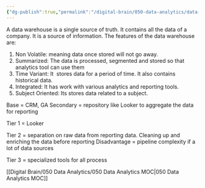 ```yaml
---
{"dg-publish":true,"permalink":"/digital-brain/050-data-analytics/data-warehouse/"}
---
```


A data warehouse is a single source of truth. It contains all the data of a company. It is a source of information. The features of the data warehouse are:
1. Non Volatile: meaning data once stored will not go away.
2. Summarized: The data is processed, segmented and stored so that analytics tool can use them
3. Time Variant: It  stores data for a period of time. It also contains historical data.
4. Integrated: It has work with various analytics and reporting tools.
5. Subject Oriented: Its stores data related to a subject.

Base = CRM, GA
Secondary = repository like Looker to aggregate the data for reporting 

Tier 1 = Looker 

Tier 2 = separation on raw data from reporting data. Cleaning up and enriching the data before reporting
Disadvantage = pipeline complexity if a lot of data sources

Tier 3 = specialized tools for all process

[[Digital Brain/050 Data Analytics/050 Data Analytics MOC\|050 Data Analytics MOC]]